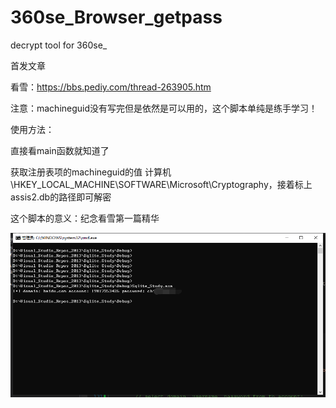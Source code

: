 # 360se_Browser_getpass  

decrypt tool for 360se_  

首发文章  

看雪：https://bbs.pediy.com/thread-263905.htm  
  
注意：machineguid没有写完但是依然是可以用的，这个脚本单纯是练手学习！

使用方法：  

直接看main函数就知道了  

获取注册表项的machineguid的值 计算机\HKEY_LOCAL_MACHINE\SOFTWARE\Microsoft\Cryptography，接着标上assis2.db的路径即可解密

这个脚本的意义：纪念看雪第一篇精华  

![image](https://github.com/adezz/360se_Browser_getpass/blob/master/pic/pic2.png)



